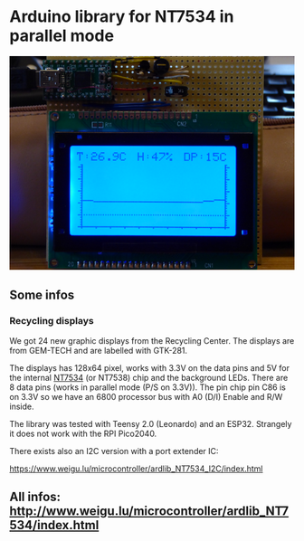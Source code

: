 # Arduino library for NT7534 in parallel mode

![GTK-281 with temp sensor](png/GTK-281_SHT75_800.png "GTK-281 with temp sensor")

## Some infos

### Recycling displays

We got 24 new graphic displays from the Recycling Center. The displays are from GEM-TECH and are labelled with GTK-281.

The displays has 128x64 pixel, works with 3.3V on the data pins and 5V for the internal [NT7534](http://www.densitron.com/uploadedFiles/Displays/Support/NT7534.pdf "NT7534") (or NT7538) chip and the background LEDs. There are 8 data pins (works in parallel mode (P/S on 3.3V)). The pin chip pin C86 is on 3.3V so we have an 6800 processor bus with A0 (D/I) Enable and R/W inside.

The library was tested with Teensy 2.0 (Leonardo) and an ESP32. Strangely it does not work with the RPI Pico2040. 

There exists also an I2C version with a port extender IC:

<https://www.weigu.lu/microcontroller/ardlib_NT7534_I2C/index.html>

## All infos: <http://www.weigu.lu/microcontroller/ardlib_NT7534/index.html>
